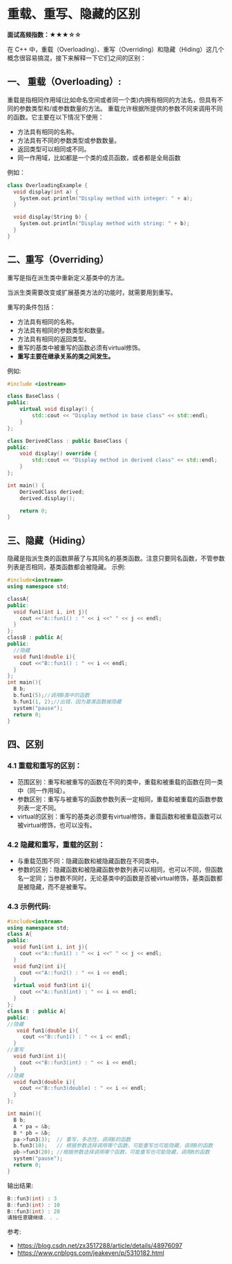 # 重载、重写、隐藏的区别

**面试高频指数：★★★☆☆**

在 C++ 中，重载（Overloading）、重写（Overriding）和隐藏（Hiding）这几个概念很容易搞混，接下来解释一下它们之间的区别：

## 一、 重载（Overloading）:
重载是指相同作用域(比如命名空间或者同一个类)内拥有相同的方法名，但具有不同的参数类型和/或参数数量的方法。
重载允许根据所提供的参数不同来调用不同的函数。它主要在以下情况下使用：

- 方法具有相同的名称。
- 方法具有不同的参数类型或参数数量。
- 返回类型可以相同或不同。
- 同一作用域，比如都是一个类的成员函数，或者都是全局函数

例如：
```cpp
class OverloadingExample {
  void display(int a) {
    System.out.println("Display method with integer: " + a);
  }

  void display(String b) {
    System.out.println("Display method with string: " + b);
  }
}
```
## 二、重写（Overriding）
重写是指在派生类中重新定义基类中的方法。

当派生类需要改变或扩展基类方法的功能时，就需要用到重写。

重写的条件包括：

- 方法具有相同的名称。
- 方法具有相同的参数类型和数量。
- 方法具有相同的返回类型。
- 重写的基类中被重写的函数必须有virtual修饰。
- **重写主要在继承关系的类之间发生。**

例如:
```cpp
#include <iostream>

class BaseClass {
public:
    virtual void display() {
        std::cout << "Display method in base class" << std::endl;
    }
};

class DerivedClass : public BaseClass {
public:
    void display() override {
        std::cout << "Display method in derived class" << std::endl;
    }
};

int main() {
    DerivedClass derived;
    derived.display();

    return 0;
}
```
## 三、隐藏（Hiding）
隐藏是指派生类的函数屏蔽了与其同名的基类函数。注意只要同名函数，不管参数列表是否相同，基类函数都会被隐藏。
示例:
```cpp
#include<iostream>
using namespace std;

classA{
public:
  void fun1(int i, int j){
    cout <<"A::fun1() : " << i <<" " << j << endl;
  }
};
classB : public A{
public:
  //隐藏
  void fun1(double i){
    cout <<"B::fun1() : " << i << endl;
  }
};
int main(){
  B b;
  b.fun1(5);//调用B类中的函数
  b.fun1(1, 2);//出错，因为基类函数被隐藏
  system("pause");
  return 0;
}
```
## 四、区别

### 4.1 重载和重写的区别：
- 范围区别：重写和被重写的函数在不同的类中，重载和被重载的函数在同一类中（同一作用域）。
- 参数区别：重写与被重写的函数参数列表一定相同，重载和被重载的函数参数列表一定不同。
- virtual的区别：重写的基类必须要有virtual修饰，重载函数和被重载函数可以被virtual修饰，也可以没有。
### 4.2 隐藏和重写，重载的区别：

- 与重载范围不同：隐藏函数和被隐藏函数在不同类中。
- 参数的区别：隐藏函数和被隐藏函数参数列表可以相同，也可以不同，但函数名一定同；当参数不同时，无论基类中的函数是否被virtual修饰，基类函数都是被隐藏，而不是被重写。

### 4.3 示例代码:
```cpp
#include<iostream>
using namespace std;
class A{
public:
  void fun1(int i, int j){
    cout <<"A::fun1() : " << i <<" " << j << endl;
  }
  void fun2(int i){
    cout <<"A::fun2() : " << i << endl;
  }
  virtual void fun3(int i){
    cout <<"A::fun3(int) : " << i << endl;
  }
};
class B : public A{
public:
//隐藏
   void fun1(double i){
     cout <<"B::fun1() : " << i << endl;
  }
//重写
  void fun3(int i){
    cout <<"B::fun3(int) : " << i << endl;
  }
//隐藏
  void fun3(double i){
    cout <<"B::fun3(double) : " << i << endl;
  }
};

int main(){
  B b;
  A * pa = &b;
  B * pb = &b;
  pa->fun3(3);  // 重写，多态性，调用B的函数
  b.fun3(10);   // 根据参数选择调用哪个函数，可能重写也可能隐藏，调用B的函数
  pb->fun3(20); //根据参数选择调用哪个函数，可能重写也可能隐藏，调用B的函数
  system("pause");
  return 0;
}
```
输出结果:

```cpp
B::fun3(int) : 3
B::fun3(int) : 10
B::fun3(int) : 20
请按任意键继续. . .
```
参考: 

* https://blog.csdn.net/zx3517288/article/details/48976097
* https://www.cnblogs.com/jeakeven/p/5310182.html